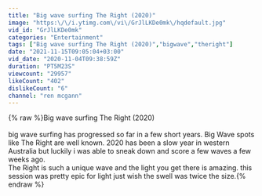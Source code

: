 ```yaml
---
title: "Big wave surfing The Right (2020)"
image: "https:\/\/i.ytimg.com\/vi\/GrJlLKDe0mk\/hqdefault.jpg"
vid_id: "GrJlLKDe0mk"
categories: "Entertainment"
tags: ["Big wave surfing The Right (2020)","bigwave","theright"]
date: "2021-11-15T09:05:04+03:00"
vid_date: "2020-11-04T09:38:59Z"
duration: "PT5M23S"
viewcount: "29957"
likeCount: "402"
dislikeCount: "6"
channel: "ren mcgann"
---
```

{% raw %}Big wave surfing The Right (2020)<br /><br />big wave surfing has progressed so far in a few short years. Big Wave spots like The Right are well known. 2020 has been a slow year in western Australia but luckily i was able to sneak down and score a few waves a few weeks ago.  <br />The Right is such a unique wave and the light you get there is amazing. this session was pretty epic for light just wish the swell was twice the size.{% endraw %}
